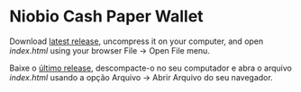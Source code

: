 # Niobio Cash Paper Wallet

Download [latest release](https://github.com/niobio-cash/NbrPaperWalletGenerator/releases/latest), uncompress it on your computer, and open *index.html* using your browser File -> Open File menu.

Baixe o [último release](https://github.com/niobio-cash/NbrPaperWalletGenerator/releases/latest), descompacte-o no seu computador e abra o arquivo *index.html* usando a opção Arquivo -> Abrir Arquivo do seu navegador.
